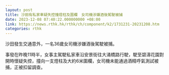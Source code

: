 ```yaml
---
layout: post
title: 沙田有私家車疑失控撞燈柱及圍欄　女司機涉嫌酒後駕駛被捕
date: 2023-12-08 07:40:22.000000000 +08:00
link: https://news.rthk.hk/rthk/ch/component/k2/1731231-20231208.htm
categories: rthk
---
```


沙田發生交通意外，一名36歲女司機涉嫌酒後駕駛被捕。

事發在昨晚11時半，女事主駕駛私家車沿安景街往大涌橋路行駛，駛至碧濤花園對開時懷疑失控，撞向一支燈柱及大約6米圍欄，女司機未能通過酒精呼氣測試被捕，正被扣留調查。
